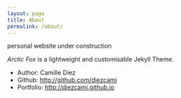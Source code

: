 ```yaml
---
layout: page
title: About
permalink: /about/
---
```


personal website under construction

*Arctic Fox* is a lightweight and customisable Jekyll Theme.

* Author: Camille Diez
* Github: http://github.com/diezcami
* Portfolio: http://diezcami.github.io
